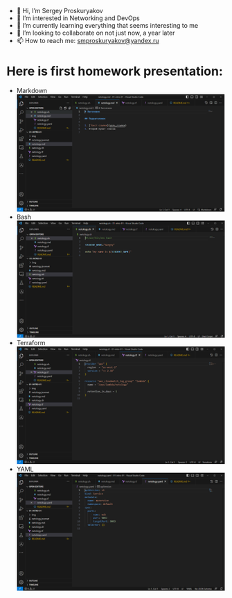 - 👋 Hi, I’m Sergey Proskuryakov
- 👀 I’m interested in Networking and DevOps
- 🌱 I’m currently learning everything that seems interesting to me
- 💞️ I’m looking to collaborate on not just now, a year later
- 📫 How to reach me: smproskuryakov@yandex.ru


# Here is first homework presentation:

* Markdown
![Markdown](img/netology-md.bmp)
* Bash
![Bash](img/netology-sh.bmp)
* Terraform
![Terraform](img/netology-tf.bmp)
* YAML
![YAML](img/netology-yaml.bmp)

<!---
smproskuryakov/smproskuryakov is a ✨ special ✨ repository because its `README.md` (this file) appears on your GitHub profile.
You can click the Preview link to take a look at your changes.
--->
